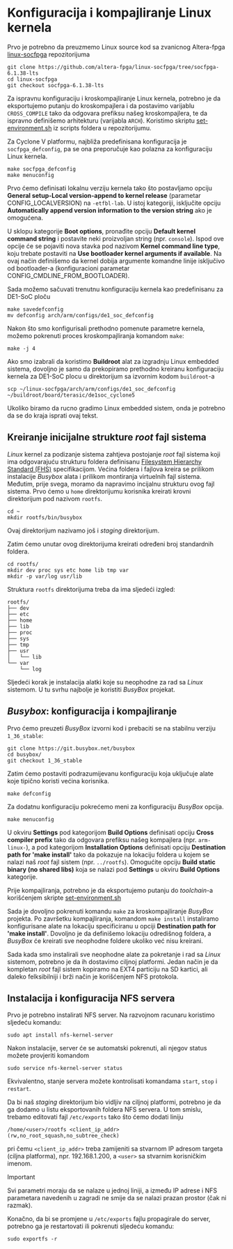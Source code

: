# Konfiguracija i kompajliranje Linux kernela

Prvo je potrebno da preuzmemo Linux source kod sa zvanicnog Altera-fpga [linux-socfpga](https://github.com/altera-fpga/linux-socfpga/tree/socfpga-6.1.38-lts)
repozitorijuma
```
git clone https://github.com/altera-fpga/linux-socfpga/tree/socfpga-6.1.38-lts
cd linux-socfpga
git checkout socfpga-6.1.38-lts
```
Za ispravnu konfiguraciju i kroskompajliranje Linux kernela, potrebno je da eksportujemo putanju do kroskompajlera i da postavimo varijablu `CROSS_COMPILE`
tako da odgovara prefiksu našeg kroskompajlera, te da ispravno definišemo arhitekturu (varijabla `ARCH`).
Koristimo skriptu [set-environment.sh](../scripts/set-environment.sh) iz scripts foldera u repozitorijumu.

Za Cyclone V platformu, najbliža predefinisana konfiguracija je `socfpga_defconfig`, pa se ona preporučuje kao polazna za konfiguraciju Linux kernela.
```
make socfpga_defconfig
make menuconfig
```

Prvo ćemo definisati lokalnu verziju kernela tako što postavljamo opciju 
**General setup-Local version-append to kernel release** (parametar CONFIG_LOCALVERSION) na `-etfbl-lab`.
U istoj kategoriji, isključite opciju **Automatically append version information to the version string** ako je omogućena.

U sklopu kategorije **Boot options**, pronađite opciju **Default kernel command string** i postavite neki proizvoljan string (npr. `console`).
Ispod ove opcije će se pojaviti nova stavka pod nazivom **Kernel command line type**, koju trebate postaviti na **Use bootloader kernel arguments if available**.
Na ovaj način definišemo da kernel dobija argumente komandne linije isključivo od bootloader-a (konfiguracioni parametar CONFIG_CMDLINE_FROM_BOOTLOADER).

Sada možemo sačuvati trenutnu konfiguraciju kernela kao predefinisanu za DE1-SoC ploču
```
make savedefconfig
mv defconfig arch/arm/configs/de1_soc_defconfig
```

Nakon što smo konfigurisali prethodno pomenute parametre kernela, možemo pokrenuti proces kroskompajliranja komandom `make`:
```
make -j 4
```

Ako smo izabrali da koristimo **Buildroot** alat za izgradnju Linux embedded sistema, dovoljno je samo da prekopiramo prethodno kreiranu konfiguraciju kernela za DE1-SoC plocu u direktorijum sa izvornim kodom `buildroot`-a
```
scp ~/linux-socfpga/arch/arm/configs/de1_soc_defconfig ~/buildroot/board/terasic/de1soc_cyclone5
```

Ukoliko biramo da rucno gradimo Linux embedded sistem, onda je potrebno da se do kraja isprati ovaj tekst.

## Kreiranje inicijalne strukture *root* fajl sistema

*Linux* kernel za podizanje sistema zahtjeva postojanje *root* fajl sistema koji
ima odgovarajuću strukturu foldera definisanu [Filesystem Hierarchy Standard (FHS)](https://refspecs.linuxfoundation.org/fhs.shtml)
specifikacijom. Većina foldera i fajlova kreira se prilikom instalacije *Busybox*
alata i prilikom montiranja virtuelnih fajl sistema. Međutim, prije svega, moramo
da napravimo incijalnu strukturu ovog fajl sistema. Prvo ćemo u `home` direktorijumu
korisnika kreirati krovni direktorijum pod nazivom `rootfs`.

```
cd ~
mkdir rootfs/bin/busybox
```

Ovaj direktorijum nazivamo još i *staging* direktorijum.

Zatim ćemo unutar ovog direktorijuma kreirati određeni broj standardnih foldera.

```
cd rootfs/
mkdir dev proc sys etc home lib tmp var
mkdir -p var/log usr/lib
```

Struktura `rootfs` direktorijuma treba da ima sljedeći izgled:

```
rootfs/
├── dev
├── etc
├── home
├── lib
├── proc
├── sys
├── tmp
├── usr
│   └── lib
└── var
    └── log
```

Sljedeći korak je instalacija alatki koje su neophodne za rad sa *Linux* sistemom.
U tu svrhu najbolje je koristiti *BusyBox* projekat.


## *Busybox*: konfiguracija i kompajliranje

Prvo ćemo preuzeti *BusyBox* izvorni kod i prebaciti se na stabilnu verziju `1_36_stable`:
```
git clone https://git.busybox.net/busybox
cd busybox/
git checkout 1_36_stable
```

Zatim ćemo postaviti podrazumijevanu konfiguraciju koja uključuje alate koje tipično koristi
većina korisnika.
```
make defconfig
```

Za dodatnu konfiguraciju pokrećemo meni za konfiguraciju *BusyBox* opcija.
```
make menuconfig
```

U okviru **Settings** pod kategorijom **Build Options** definisati opciju
**Cross compiler prefix** tako da odgovara prefiksu našeg kompajlera (npr. `arm-linux-`),
a pod kategorijom **Installation Options** definisati opciju **Destination path for 'make install'**
tako da pokazuje na lokaciju foldera u kojem se nalazi naš *root* fajl sistem (npr. `../rootfs`).
Omogućite opciju **Build static binary (no shared libs)**
koja se nalazi pod **Settings** u okviru **Build Options** kategorije.
 
Prije kompajliranja, potrebno je da eksportujemo putanju do *toolchain*-a korišćenjem skripte 
[set-environment.sh](../scripts/set-environment.sh)


Sada je dovoljno pokrenuti komandu `make` za kroskompajliranje *BusyBox* projekta. Po završetku
kompajliranja, komandom `make install` instaliramo konfigurisane alate na lokaciju specificiranu
u opciji **Destination path for 'make install'**. Dovoljno je da definišemo lokaciju odredišnog
foldera, a *BusyBox* će kreirati sve neophodne foldere ukoliko već nisu kreirani.

Sada kada smo instalirali sve neophodne alate za pokretanje i rad sa *Linux* sistemom, potrebno je
da ih dostavimo ciljnoj platformi. Jedan način je da kompletan *root* fajl sistem kopiramo na EXT4
particiju na SD kartici, ali daleko felksibilniji i brži način je korišćenjem NFS protokola.

## Instalacija i konfiguracija NFS servera

Prvo je potrebno instalirati NFS server. Na razvojnom racunaru koristimo sljedeću komandu:
```
sudo apt install nfs-kernel-server
```

Nakon instalacije, server će se automatski pokrenuti, ali njegov status možete provjeriti komandom
```
sudo service nfs-kernel-server status
```

Ekvivalentno, stanje servera možete kontrolisati komandama `start`, `stop` i `restart`.

Da bi naš *staging* direktorijum bio vidljiv na ciljnoj platformi, potrebno je da ga dodamo
u listu eksportovanih foldera NFS servera. U tom smislu, trebamo editovati fajl `/etc/exports`
tako što ćemo dodati liniju
```
/home/<user>/rootfs <client_ip_addr>(rw,no_root_squash,no_subtree_check)
```

pri čemu `<client_ip_addr>` treba zamijeniti sa stvarnom IP adresom targeta (ciljna platforma),
npr. 192.168.1.200, a `<user>` sa stvarnim korisničkim imenom.

> [!IMPORTANT]
> Svi parametri moraju da se nalaze u jednoj liniji, a između IP adrese i NFS parametara navedenih
u zagradi ne smije da se nalazi prazan prostor (čak ni razmak).


Konačno, da bi se promjene u `/etc/exports` fajlu propagirale do server, potrebno ga je restartovati
ili pokrenuti sljedeću komandu:
```
sudo exportfs -r
```
